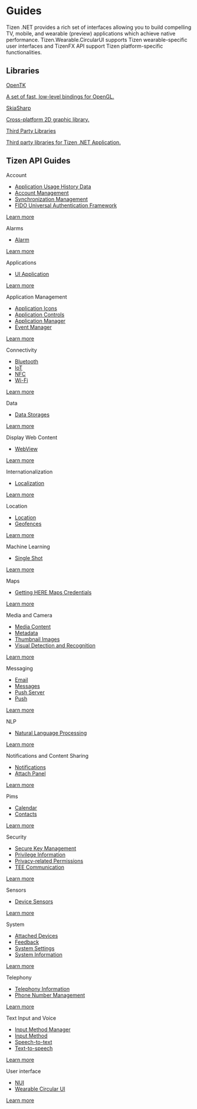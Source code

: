 # Guides

Tizen .NET provides a rich set of interfaces allowing you to build compelling TV, mobile, and wearable (preview) applications which achieve native performance.
Tizen.Wearable.CircularUI supports Tizen wearable-specific user interfaces and TizenFX API support Tizen platform-specific functionalities.

## Libraries

<div class="row cards-container-infra">
    <div class="col col-md-3">
        <a href="libraries/opentk/index.md" class="card card-infra h-100">
            <div class="card-body">
                <p class="h3 card-title">OpenTK</p>
                <p class="card-text">
                    A set of fast, low-level bindings for OpenGL.
                </p>
            </div>
        </a>
    </div>
    <div class="col col-md-3">
        <a href="libraries/skiasharp/index.md" class="card card-infra h-100">
            <div class="card-body">
                <p class="h3 card-title">SkiaSharp</p>
                <p class="card-text">
                    Cross-platform 2D graphic library.
                </p>
            </div>
        </a>
    </div>
     <div class="col col-md-3">
        <a href="libraries/thirdparty/index.md" class="card card-infra h-100">
            <div class="card-body">
                <p class="h3 card-title">Third Party Libraries</p>
                <p class="card-text">
                    Third party libraries for Tizen .NET Application.
                </p>
            </div>
        </a>
    </div>
</div>

## Tizen API Guides

<div class="row cards-container-infra">
    <div class="col col-md-3">
        <div class="card card-infra card-list h-100">
            <div class="card-body">
                <p class="h3 card-title">Account</p>
                <div class="card-text">
                    <ul class="list-infra list-infra-arrow">
                        <li><a href="account/app-history.md">Application Usage History Data</a></li>
                        <li><a href="account/account.md">Account Management</a></li>
                        <li><a href="account/data-sync.md">Synchronization Management</a></li>
                        <li><a href="account/fido.md">FIDO Universal Authentication Framework</a></li>
                    </ul>
                </div>
            </div>
            <div class="card-footer">
                <a class="link-standalone" href="account/overview.md">Learn more</a>
            </div>
        </div>
    </div>
    <div class="col col-md-3">
        <div class="card card-infra card-list h-100">
            <div class="card-body">
                <p class="h3 card-title">Alarms</p>
                <div class="card-text">
                    <ul class="list-infra list-infra-arrow">
                        <li><a href="alarm/alarms.md">Alarm</a></li>
                    </ul>
                </div>
            </div>
            <div class="card-footer">
                <a class="link-standalone" href="alarm/overview.md">Learn more</a>
            </div>
        </div>
    </div>
    <div class="col col-md-3">
        <div class="card card-infra card-list h-100">
            <div class="card-body">
                <p class="h3 card-title">Applications</p>
                <div class="card-text">
                    <ul class="list-infra list-infra-arrow">
                        <li><a href="applications/uiapplication/overview.md">UI Application</a></li>
                    </ul>
                </div>
            </div>
            <div class="card-footer">
                <a class="link-standalone" href="applications/overview.md">Learn more</a>
            </div>
        </div>
    </div>
    <div class="col col-md-3">
        <div class="card card-infra card-list h-100">
            <div class="card-body">
                <p class="h3 card-title">Application Management</p>
                <div class="card-text">
                    <ul class="list-infra list-infra-arrow">
                        <li><a href="app-management/app-icons.md">Application Icons</a></li>
                        <li><a href="app-management/app-controls.md">Application Controls</a></li>
                        <li><a href="app-management/app-manager.md">Application Manager</a></li>
                        <li><a href="app-management/event.md">Event Manager</a></li>
                    </ul>
                </div>
            </div>
            <div class="card-footer">
                <a class="link-standalone" href="app-management/overview.md">Learn more</a>
            </div>
        </div>
    </div>
    <div class="col col-md-3">
        <div class="card card-infra card-list h-100">
            <div class="card-body">
                <p class="h3 card-title">Connectivity</p>
                <div class="card-text">
                    <ul class="list-infra list-infra-arrow">
                        <li><a href="connectivity/bluetooth.md">Bluetooth</a></li>
                        <li><a href="connectivity/iotcon.md">IoT</a></li>
                        <li><a href="connectivity/nfc.md">NFC</a></li>
                        <li><a href="connectivity/wifi.md">Wi-Fi</a></li>
                    </ul>
                </div>
            </div>
            <div class="card-footer">
                <a class="link-standalone" href="connectivity/overview.md">Learn more</a>
            </div>
        </div>
    </div>
    <div class="col col-md-3">
        <div class="card card-infra card-list h-100">
            <div class="card-body">
                <p class="h3 card-title">Data</p>
                <div class="card-text">
                    <ul class="list-infra list-infra-arrow">
                        <li><a href="data/data-storages.md">Data Storages</a></li>
                    </ul>
                </div>
            </div>
            <div class="card-footer">
                <a class="link-standalone" href="data/overview.md">Learn more</a>
            </div>
        </div>
    </div>
    <div class="col col-md-3">
        <div class="card card-infra card-list h-100">
            <div class="card-body">
                <p class="h3 card-title">Display Web Content</p>
                <div class="card-text">
                    <ul class="list-infra list-infra-arrow">
                        <li><a href="webview/webview.md">WebView</a></li>
                    </ul>
                </div>
            </div>
            <div class="card-footer">
                <a class="link-standalone" href="webview/overview.md">Learn more</a>
            </div>
        </div>
    </div>
    <div class="col col-md-3">
        <div class="card card-infra card-list h-100">
            <div class="card-body">
                <p class="h3 card-title">Internationalization</p>
                <div class="card-text">
                    <ul class="list-infra list-infra-arrow">
                        <li><a href="internationalization/localization.md">Localization</a></li>
                    </ul>
                </div>
            </div>
            <div class="card-footer">
                <a class="link-standalone" href="internationalization/overview.md">Learn more</a>
            </div>
        </div>
    </div>
    <div class="col col-md-3">
        <div class="card card-infra card-list h-100">
            <div class="card-body">
                <p class="h3 card-title">Location</p>
                <div class="card-text">
                    <ul class="list-infra list-infra-arrow">
                        <li><a href="location/location.md">Location</a></li>
                        <li><a href="location/geofences.md">Geofences</a></li>
                    </ul>
                </div>
            </div>
            <div class="card-footer">
                <a class="link-standalone" href="location/overview.md">Learn more</a>
            </div>
        </div>
    </div>
    <div class="col col-md-3">
        <div class="card card-infra card-list h-100">
            <div class="card-body">
                <p class="h3 card-title">Machine Learning</p>
                <div class="card-text">
                    <ul class="list-infra list-infra-arrow">
                        <li><a href="machine-learning/singleshot.md">Single Shot</a></li>
                    </ul>
                </div>
            </div>
            <div class="card-footer">
                <a class="link-standalone" href="machine-learning/overview.md">Learn more</a>
            </div>
        </div>
    </div>
    <div class="col col-md-3">
        <div class="card card-infra card-list h-100">
            <div class="card-body">
                <p class="h3 card-title">Maps</p>
                <div class="card-text">
                    <ul class="list-infra list-infra-arrow">
                        <li><a href="maps/here-credentials.md">Getting HERE Maps Credentials</a></li>
                    </ul>
                </div>
            </div>
            <div class="card-footer">
                <a class="link-standalone" href="maps/maps.md">Learn more</a>
            </div>
        </div>
    </div>
    <div class="col col-md-3">
        <div class="card card-infra card-list h-100">
            <div class="card-body">
                <p class="h3 card-title">Media and Camera</p>
                <div class="card-text">
                    <ul class="list-infra list-infra-arrow">
                        <li><a href="multimedia/media-content.md">Media Content</a></li>
                        <li><a href="multimedia/metadata.md">Metadata</a></li>
                        <li><a href="multimedia/thumbnail-images.md">Thumbnail Images</a></li>
                        <li><a href="multimedia/media-vision.md">Visual Detection and Recognition</a></li>
                    </ul>
                </div>
            </div>
            <div class="card-footer">
                <a class="link-standalone" href="multimedia/overview.md">Learn more</a>
            </div>
        </div>
    </div>
    <div class="col col-md-3">
        <div class="card card-infra card-list h-100">
            <div class="card-body">
                <p class="h3 card-title">Messaging</p>
                <div class="card-text">
                    <ul class="list-infra list-infra-arrow">
                        <li><a href="messaging/email.md">Email</a></li>
                        <li><a href="messaging/messages.md">Messages</a></li>
                        <li><a href="messaging/push-server.md">Push Server</a></li>
                        <li><a href="messaging/push.md">Push</a></li>
                    </ul>
                </div>
            </div>
            <div class="card-footer">
                <a class="link-standalone" href="messaging/overview.md">Learn more</a>
            </div>
        </div>
    </div>
    <div class="col col-md-3">
        <div class="card card-infra card-list h-100">
            <div class="card-body">
                <p class="h3 card-title">NLP</p>
                <div class="card-text">
                    <ul class="list-infra list-infra-arrow">
                        <li><a href="nlp/nlp.md">Natural Language Processing</a></li>
                    </ul>
                </div>
            </div>
            <div class="card-footer">
                <a class="link-standalone" href="nlp/overview.md">Learn more</a>
            </div>
        </div>
    </div>
    <div class="col col-md-3">
        <div class="card card-infra card-list h-100">
            <div class="card-body">
                <p class="h3 card-title">Notifications and Content Sharing</p>
                <div class="card-text">
                    <ul class="list-infra list-infra-arrow">
                        <li><a href="notification/noti.md">Notifications</a></li>
                        <li><a href="notification/attach-panel.md">Attach Panel</a></li>
                    </ul>
                </div>
            </div>
            <div class="card-footer">
                <a class="link-standalone" href="notification/overview.md">Learn more</a>
            </div>
        </div>
    </div>
    <div class="col col-md-3">
        <div class="card card-infra card-list h-100">
            <div class="card-body">
                <p class="h3 card-title">Pims</p>
                <div class="card-text">
                    <ul class="list-infra list-infra-arrow">
                        <li><a href="pims/calendar.md">Calendar</a></li>
                        <li><a href="pims/contacts.md">Contacts</a></li>
                    </ul>
                </div>
            </div>
            <div class="card-footer">
                <a class="link-standalone" href="pims/overview.md">Learn more</a>
            </div>
        </div>
    </div>
    <div class="col col-md-3">
        <div class="card card-infra card-list h-100">
            <div class="card-body">
                <p class="h3 card-title">Security</p>
                <div class="card-text">
                    <ul class="list-infra list-infra-arrow">
                        <li><a href="security/secure-repository.md">Secure Key Management</a></li>
                        <li><a href="security/privilege.md">Privilege Information</a></li>
                        <li><a href="security/privacy-related-permissions.md">Privacy-related Permissions</a></li>
                        <li><a href="security/tee-client.md">TEE Communication</a></li>
                    </ul>
                </div>
            </div>
            <div class="card-footer">
                <a class="link-standalone" href="security/overview.md">Learn more</a>
            </div>
        </div>
    </div>
    <div class="col col-md-3">
        <div class="card card-infra card-list h-100">
            <div class="card-body">
                <p class="h3 card-title">Sensors</p>
                <div class="card-text">
                    <ul class="list-infra list-infra-arrow">
                        <li><a href="sensors/device-sensors.md">Device Sensors</a></li>
                    </ul>
                </div>
            </div>
            <div class="card-footer">
                <a class="link-standalone" href="sensors/overview.md">Learn more</a>
            </div>
        </div>
    </div>
    <div class="col col-md-3">
        <div class="card card-infra card-list h-100">
            <div class="card-body">
                <p class="h3 card-title">System</p>
                <div class="card-text">
                    <ul class="list-infra list-infra-arrow">
                        <li><a href="system/attached-devices.md">Attached Devices</a></li>
                        <li><a href="system/feedback.md">Feedback</a></li>
                        <li><a href="system/settings.md">System Settings</a></li>
                        <li><a href="system/system.md">System Information</a></li>
                    </ul>
                </div>
            </div>
            <div class="card-footer">
                <a class="link-standalone" href="system/overview.md">Learn more</a>
            </div>
        </div>
    </div>
    <div class="col col-md-3">
        <div class="card card-infra card-list h-100">
            <div class="card-body">
                <p class="h3 card-title">Telephony</p>
                <div class="card-text">
                    <ul class="list-infra list-infra-arrow">
                        <li><a href="telephony/telephony.md">Telephony Information</a></li>
                        <li><a href="telephony/phonenumber.md">Phone Number Management</a></li>
                    </ul>
                </div>
            </div>
            <div class="card-footer">
                <a class="link-standalone" href="telephony/index.md">Learn more</a>
            </div>
        </div>
    </div>
    <div class="col col-md-3">
        <div class="card card-infra card-list h-100">
            <div class="card-body">
                <p class="h3 card-title">Text Input and Voice</p>
                <div class="card-text">
                    <ul class="list-infra list-infra-arrow">
                        <li><a href="uix/input-method-manager.md">Input Method Manager</a></li>
                        <li><a href="uix/input-method.md">Input Method</a></li>
                        <li><a href="uix/stt.md">Speech-to-text</a></li>
                        <li><a href="uix/tts.md">Text-to-speech</a></li>
                    </ul>
                </div>
            </div>
            <div class="card-footer">
                <a class="link-standalone" href="uix/overview.md">Learn more</a>
            </div>
        </div>
    </div>
    <div class="col col-md-3">
        <div class="card card-infra card-list h-100">
            <div class="card-body">
                <p class="h3 card-title">User interface</p>
                <div class="card-text">
                    <ul class="list-infra list-infra-arrow">
                        <li><a href="user-interface/nui/overview.md">NUI</a></li>
                        <li><a href="user-interface/wcircularui/index.md">Wearable Circular UI</a></li>
                    </ul>
                </div>
            </div>
            <div class="card-footer">
                <a class="link-standalone" href="user-interface/nui/overview.md">Learn more</a>
            </div>
        </div>
    </div>
</div>
